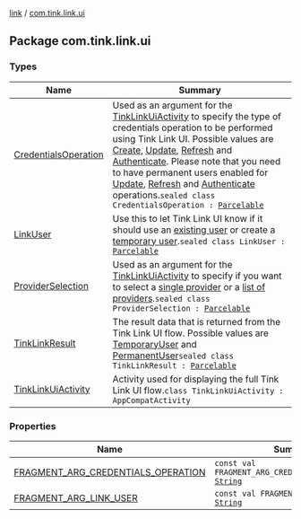 [link](../index.md) / [com.tink.link.ui](./index.md)

## Package com.tink.link.ui

### Types

| Name | Summary |
|---|---|
| [CredentialsOperation](-credentials-operation/index.md) | Used as an argument for the [TinkLinkUiActivity](-tink-link-ui-activity/index.md) to specify the type of credentials operation to be performed using Tink Link UI. Possible values are [Create](-credentials-operation/-create/index.md), [Update](-credentials-operation/-update/index.md), [Refresh](-credentials-operation/-refresh/index.md) and [Authenticate](-credentials-operation/-authenticate/index.md). Please note that you need to have permanent users enabled for [Update](-credentials-operation/-update/index.md), [Refresh](-credentials-operation/-refresh/index.md) and [Authenticate](-credentials-operation/-authenticate/index.md) operations.`sealed class CredentialsOperation : `[`Parcelable`](https://developer.android.com/reference/android/os/Parcelable.html) |
| [LinkUser](-link-user/index.md) | Use this to let Tink Link UI know if it should use an [existing user](-link-user/-existing-user/index.md) or create a [temporary user](-link-user/-temporary-user/index.md).`sealed class LinkUser : `[`Parcelable`](https://developer.android.com/reference/android/os/Parcelable.html) |
| [ProviderSelection](-provider-selection/index.md) | Used as an argument for the [TinkLinkUiActivity](-tink-link-ui-activity/index.md) to specify if you want to select a [single provider](-provider-selection/-single-provider/index.md) or a [list of providers](-provider-selection/-provider-list/index.md).`sealed class ProviderSelection : `[`Parcelable`](https://developer.android.com/reference/android/os/Parcelable.html) |
| [TinkLinkResult](-tink-link-result/index.md) | The result data that is returned from the Tink Link UI flow. Possible values are [TemporaryUser](-tink-link-result/-temporary-user/index.md) and [PermanentUser](-tink-link-result/-permanent-user/index.md)`sealed class TinkLinkResult : `[`Parcelable`](https://developer.android.com/reference/android/os/Parcelable.html) |
| [TinkLinkUiActivity](-tink-link-ui-activity/index.md) | Activity used for displaying the full Tink Link UI flow.`class TinkLinkUiActivity : AppCompatActivity` |

### Properties

| Name | Summary |
|---|---|
| [FRAGMENT_ARG_CREDENTIALS_OPERATION](-f-r-a-g-m-e-n-t_-a-r-g_-c-r-e-d-e-n-t-i-a-l-s_-o-p-e-r-a-t-i-o-n.md) | `const val FRAGMENT_ARG_CREDENTIALS_OPERATION: `[`String`](https://kotlinlang.org/api/latest/jvm/stdlib/kotlin/-string/index.html) |
| [FRAGMENT_ARG_LINK_USER](-f-r-a-g-m-e-n-t_-a-r-g_-l-i-n-k_-u-s-e-r.md) | `const val FRAGMENT_ARG_LINK_USER: `[`String`](https://kotlinlang.org/api/latest/jvm/stdlib/kotlin/-string/index.html) |
